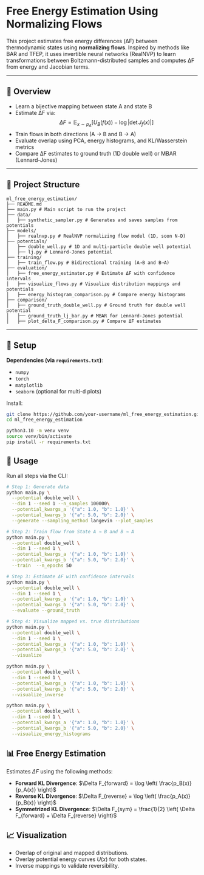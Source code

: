 # Free Energy Estimation Using Normalizing Flows

This project estimates free energy differences (ΔF) between thermodynamic states using **normalizing flows**. Inspired by methods like BAR and TFEP, it uses invertible neural networks (RealNVP) to learn transformations between Boltzmann-distributed samples and computes ΔF from energy and Jacobian terms.

---

## 🔬 Overview

- Learn a bijective mapping between state A and state B
- Estimate ΔF via:
  $$
  \Delta F = \mathbb{E}_{x \sim p_A} \left[ U_B(f(x)) - \log |\det J_f(x)| \right]
  $$
- Train flows in both directions (A → B and B → A)
- Evaluate overlap using PCA, energy histograms, and KL/Wasserstein metrics
- Compare ΔF estimates to ground truth (1D double well) or MBAR (Lennard-Jones)

---

## 📁 Project Structure

```plaintext
ml_free_energy_estimation/
├── README.md
├── main.py # Main script to run the project
├── data/
│   ├── synthetic_sampler.py # Generates and saves samples from potentials
├── models/
│   ├── realnvp.py # RealNVP normalizing flow model (1D, soon N-D)
├── potentials/
│   ├── double_well.py # 1D and multi-particle double well potential
│   ├── lj.py # Lennard-Jones potential
├── training/
│   ├── train_flow.py # Bidirectional training (A→B and B→A)
├── evaluation/
│   ├── free_energy_estimator.py # Estimate ΔF with confidence intervals
│   ├── visualize_flows.py # Visualize distribution mappings and potentials
│   ├── energy_histogram_comparison.py # Compare energy histograms
├── comparison/
│   ├── ground_truth_double_well.py # Ground truth for double well potential
│   ├── ground_truth_lj_bar.py # MBAR for Lennard-Jones potential
│   ├── plot_delta_F_comparison.py # Compare ΔF estimates
```

---

## 🧪 Setup

**Dependencies (via `requirements.txt`)**:
- `numpy`
- `torch`
- `matplotlib`
- `seaborn` (optional for multi-d plots)

Install:

```bash
git clone https://github.com/your-username/ml_free_energy_estimation.git
cd ml_free_energy_estimation

python3.10 -m venv venv
source venv/bin/activate
pip install -r requirements.txt
```

## 🚀 Usage

Run all steps via the CLI:

```bash
# Step 1: Generate data
python main.py \
  --potential double_well \
  --dim 1 --seed 1 --n_samples 100000\
  --potential_kwargs_a '{"a": 1.0, "b": 1.0}' \
  --potential_kwargs_b '{"a": 5.0, "b": 2.0}' \
  --generate --sampling_method langevin --plot_samples
```

```bash
# Step 2: Train flow from State A → B and B → A
python main.py \
  --potential double_well \
  --dim 1 --seed 1 \
  --potential_kwargs_a '{"a": 1.0, "b": 1.0}' \
  --potential_kwargs_b '{"a": 5.0, "b": 2.0}' \
  --train  --n_epochs 50
```

```bash
# Step 3: Estimate ΔF with confidence intervals
python main.py \
  --potential double_well \
  --dim 1 --seed 1 \
  --potential_kwargs_a '{"a": 1.0, "b": 1.0}' \
  --potential_kwargs_b '{"a": 5.0, "b": 2.0}' \
  --evaluate --ground_truth
```

```bash
# Step 4: Visualize mapped vs. true distributions
python main.py \
  --potential double_well \
  --dim 1 --seed 1 \
  --potential_kwargs_a '{"a": 1.0, "b": 1.0}' \
  --potential_kwargs_b '{"a": 5.0, "b": 2.0}' \
  --visualize

python main.py \
  --potential double_well \
  --dim 1 --seed 1 \
  --potential_kwargs_a '{"a": 1.0, "b": 1.0}' \
  --potential_kwargs_b '{"a": 5.0, "b": 2.0}' \
  --visualize_inverse

python main.py \
  --potential double_well \
  --dim 1 --seed 1 \
  --potential_kwargs_a '{"a": 1.0, "b": 1.0}' \
  --potential_kwargs_b '{"a": 5.0, "b": 2.0}' \
  --visualize_energy_histograms
```

## 📊 Free Energy Estimation

Estimates $\Delta F$ using the following methods:

- **Forward KL Divergence**: $\Delta F_{forward} = \log \left( \frac{p_B(x)}{p_A(x)} \right)$
- **Reverse KL Divergence**: $\Delta F_{reverse} = \log \left( \frac{p_A(x)}{p_B(x)} \right)$
- **Symmetrized KL Divergence**: $\Delta F_{sym} = \frac{1}{2} \left( \Delta F_{forward} + \Delta F_{reverse} \right)$

## 📈 Visualization

- Overlap of original and mapped distributions.
- Overlay potential energy curves $U(x)$ for both states.
- Inverse mappings to validate reversibility.
